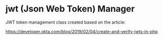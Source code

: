 # jwt (Json Web Token) Manager

 JWT token management class created based on the article:
 
 https://developer.okta.com/blog/2019/02/04/create-and-verify-jwts-in-php
 
